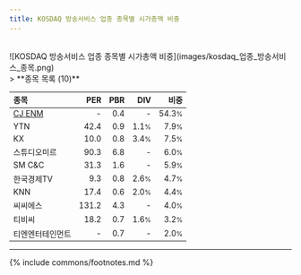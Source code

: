 ```yaml
---
title: KOSDAQ 방송서비스 업종 종목별 시가총액 비중
---
```

<br>
![KOSDAQ 방송서비스 업종 종목별 시가총액 비중](images/kosdaq_업종_방송서비스_종목.png)
<br>
> **종목 목록 (10)**<a id="list"></a>

| **종목** | **PER** | **PBR** | **DIV** | **비중** |
| :------- | ------: | ------: | ------: | -------: |
| [CJ ENM](/035760/) | - | 0.4 | - | 54.3<small>%</small> |
| YTN | 42.4 | 0.9 | 1.1<small>%</small> | 7.9<small>%</small> |
| KX | 10.0 | 0.8 | 3.4<small>%</small> | 7.5<small>%</small> |
| 스튜디오미르 | 90.3 | 6.8 | - | 6.0<small>%</small> |
| SM C&C | 31.3 | 1.6 | - | 5.9<small>%</small> |
| 한국경제TV | 9.3 | 0.8 | 2.6<small>%</small> | 4.7<small>%</small> |
| KNN | 17.4 | 0.6 | 2.0<small>%</small> | 4.4<small>%</small> |
| 씨씨에스 | 131.2 | 4.3 | - | 4.0<small>%</small> |
| 티비씨 | 18.2 | 0.7 | 1.6<small>%</small> | 3.2<small>%</small> |
| 티엔엔터테인먼트 | - | 0.7 | - | 2.0<small>%</small> |

---
{% include commons/footnotes.md %}